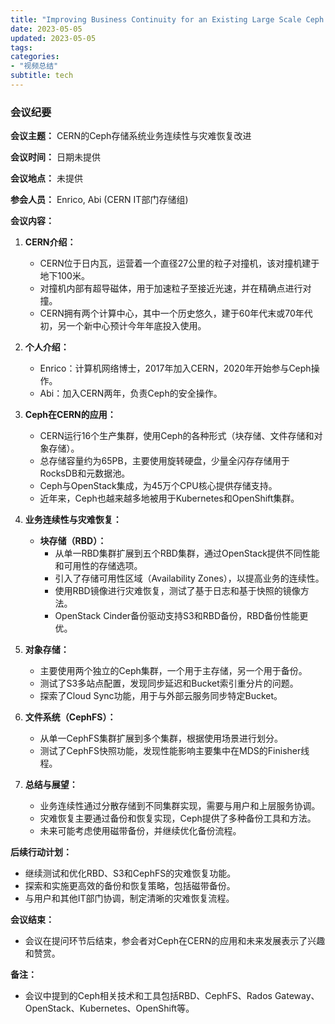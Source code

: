 ```yaml
---
title: "Improving Business Continuity for an Existing Large Scale Ceph Infrastructure"
date: 2023-05-05
updated: 2023-05-05
tags:
categories:
- "视频总结"
subtitle: tech
---
```



### 会议纪要

**会议主题：** CERN的Ceph存储系统业务连续性与灾难恢复改进

**会议时间：** 日期未提供

**会议地点：** 未提供

**参会人员：** Enrico, Abi (CERN IT部门存储组)

**会议内容：**

1. **CERN介绍：**
   - CERN位于日内瓦，运营着一个直径27公里的粒子对撞机，该对撞机建于地下100米。
   - 对撞机内部有超导磁体，用于加速粒子至接近光速，并在精确点进行对撞。
   - CERN拥有两个计算中心，其中一个历史悠久，建于60年代末或70年代初，另一个新中心预计今年年底投入使用。

2. **个人介绍：**
   - Enrico：计算机网络博士，2017年加入CERN，2020年开始参与Ceph操作。
   - Abi：加入CERN两年，负责Ceph的安全操作。

3. **Ceph在CERN的应用：**
   - CERN运行16个生产集群，使用Ceph的各种形式（块存储、文件存储和对象存储）。
   - 总存储容量约为65PB，主要使用旋转硬盘，少量全闪存存储用于RocksDB和元数据池。
   - Ceph与OpenStack集成，为45万个CPU核心提供存储支持。
   - 近年来，Ceph也越来越多地被用于Kubernetes和OpenShift集群。

4. **业务连续性与灾难恢复：**
   - **块存储（RBD）：**
     - 从单一RBD集群扩展到五个RBD集群，通过OpenStack提供不同性能和可用性的存储选项。
     - 引入了存储可用性区域（Availability Zones），以提高业务的连续性。
     - 使用RBD镜像进行灾难恢复，测试了基于日志和基于快照的镜像方法。
     - OpenStack Cinder备份驱动支持S3和RBD备份，RBD备份性能更优。

5. **对象存储：**
   - 主要使用两个独立的Ceph集群，一个用于主存储，另一个用于备份。
   - 测试了S3多站点配置，发现同步延迟和Bucket索引重分片的问题。
   - 探索了Cloud Sync功能，用于与外部云服务同步特定Bucket。

6. **文件系统（CephFS）：**
   - 从单一CephFS集群扩展到多个集群，根据使用场景进行划分。
   - 测试了CephFS快照功能，发现性能影响主要集中在MDS的Finisher线程。

7. **总结与展望：**
   - 业务连续性通过分散存储到不同集群实现，需要与用户和上层服务协调。
   - 灾难恢复主要通过备份和恢复实现，Ceph提供了多种备份工具和方法。
   - 未来可能考虑使用磁带备份，并继续优化备份流程。

**后续行动计划：**
- 继续测试和优化RBD、S3和CephFS的灾难恢复功能。
- 探索和实施更高效的备份和恢复策略，包括磁带备份。
- 与用户和其他IT部门协调，制定清晰的灾难恢复流程。

**会议结束：**
- 会议在提问环节后结束，参会者对Ceph在CERN的应用和未来发展表示了兴趣和赞赏。

**备注：**
- 会议中提到的Ceph相关技术和工具包括RBD、CephFS、Rados Gateway、OpenStack、Kubernetes、OpenShift等。